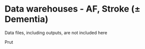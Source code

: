 # Data warehouses - AF, Stroke (± Dementia)
Data files, including outputs, are not included here

Prut